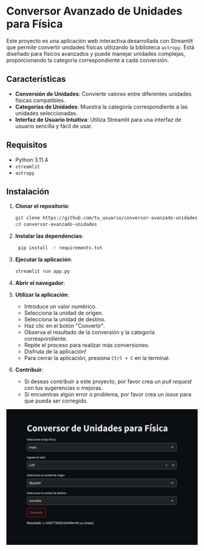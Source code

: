 # Conversor Avanzado de Unidades para Física

Este proyecto es una aplicación web interactiva desarrollada con Streamlit que permite convertir unidades físicas utilizando la biblioteca `astropy`. Está diseñado para físicos avanzados y puede manejar unidades complejas, proporcionando la categoría correspondiente a cada conversión.

## Características

- **Conversión de Unidades**: Convierte valores entre diferentes unidades físicas compatibles.
- **Categorías de Unidades**: Muestra la categoría correspondiente a las unidades seleccionadas.
- **Interfaz de Usuario Intuitiva**: Utiliza Streamlit para una interfaz de usuario sencilla y fácil de usar.

## Requisitos

- Python 3.11.4
- `streamlit`
- `astropy`

## Instalación

1. **Clonar el repositorio**:
    ```sh
    git clone https://github.com/tu_usuario/conversor-avanzado-unidades.git
    cd conversor-avanzado-unidades
    ````
2. **Instalar las dependencias**:
    ```sh
     pip install -r requirements.txt
     ```
3. **Ejecutar la aplicación**:
     ```sh
     streamlit run app.py
     ```
4. **Abrir el navegador**:
5. **Utilizar la aplicación**:
     - Introduce un valor numérico.
     - Selecciona la unidad de origen.
     - Selecciona la unidad de destino.
     - Haz clic en el botón "Convertir".
     - Observa el resultado de la conversión y la categoría correspondiente.
     - Repite el proceso para realizar más conversiones.
     - Disfruta de la aplicación!
     - Para cerrar la aplicación, presiona `Ctrl + C` en la terminal.

6. **Contribuir**:
     - Si deseas contribuir a este proyecto, por favor crea un *pull request* con tus sugerencias o mejoras.
     - Si encuentras algún error o problema, por favor crea un *issue* para que pueda ser corregido.

![alt text](img/image.png)